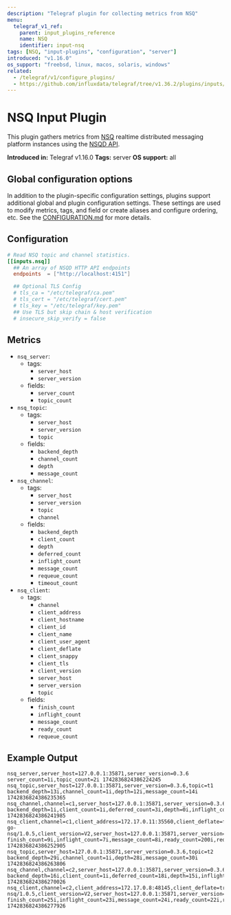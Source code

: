 ```yaml
---
description: "Telegraf plugin for collecting metrics from NSQ"
menu:
  telegraf_v1_ref:
    parent: input_plugins_reference
    name: NSQ
    identifier: input-nsq
tags: [NSQ, "input-plugins", "configuration", "server"]
introduced: "v1.16.0"
os_support: "freebsd, linux, macos, solaris, windows"
related:
  - /telegraf/v1/configure_plugins/
  - https://github.com/influxdata/telegraf/tree/v1.36.2/plugins/inputs/nsq/README.md, NSQ Plugin Source
---
```


# NSQ Input Plugin

This plugin gathers metrics from [NSQ](https://nsq.io/) realtime distributed messaging
platform instances using the [NSQD API](https://nsq.io/components/nsqd.html).

**Introduced in:** Telegraf v1.16.0
**Tags:** server
**OS support:** all

[nsq]: https://nsq.io/
[api]: https://nsq.io/components/nsqd.html

## Global configuration options <!-- @/docs/includes/plugin_config.md -->

In addition to the plugin-specific configuration settings, plugins support
additional global and plugin configuration settings. These settings are used to
modify metrics, tags, and field or create aliases and configure ordering, etc.
See the [CONFIGURATION.md](/telegraf/v1/configuration/#plugins) for more details.

[CONFIGURATION.md]: ../../../docs/CONFIGURATION.md#plugins

## Configuration

```toml @sample.conf
# Read NSQ topic and channel statistics.
[[inputs.nsq]]
  ## An array of NSQD HTTP API endpoints
  endpoints  = ["http://localhost:4151"]

  ## Optional TLS Config
  # tls_ca = "/etc/telegraf/ca.pem"
  # tls_cert = "/etc/telegraf/cert.pem"
  # tls_key = "/etc/telegraf/key.pem"
  ## Use TLS but skip chain & host verification
  # insecure_skip_verify = false
```

## Metrics

- `nsq_server`:
  - tags:
    - `server_host`
    - `server_version`
  - fields:
    - `server_count`
    - `topic_count`
- `nsq_topic`:
  - tags:
    - `server_host`
    - `server_version`
    - `topic`
  - fields:
    - `backend_depth`
    - `channel_count`
    - `depth`
    - `message_count`
- `nsq_channel`:
  - tags:
    - `server_host`
    - `server_version`
    - `topic`
    - `channel`
  - fields:
    - `backend_depth`
    - `client_count`
    - `depth`
    - `deferred_count`
    - `inflight_count`
    - `message_count`
    - `requeue_count`
    - `timeout_count`
- `nsq_client`:
  - tags:
    - `channel`
    - `client_address`
    - `client_hostname`
    - `client_id`
    - `client_name`
    - `client_user_agent`
    - `client_deflate`
    - `client_snappy`
    - `client_tls`
    - `client_version`
    - `server_host`
    - `server_version`
    - `topic`
  - fields:
    - `finish_count`
    - `inflight_count`
    - `message_count`
    - `ready_count`
    - `requeue_count`

## Example Output

```text
nsq_server,server_host=127.0.0.1:35871,server_version=0.3.6 server_count=1i,topic_count=2i 1742836824386224245
nsq_topic,server_host=127.0.0.1:35871,server_version=0.3.6,topic=t1 backend_depth=13i,channel_count=1i,depth=12i,message_count=14i 1742836824386235365
nsq_channel,channel=c1,server_host=127.0.0.1:35871,server_version=0.3.6,topic=t1 backend_depth=1i,client_count=1i,deferred_count=3i,depth=0i,inflight_count=2i,message_count=4i,requeue_count=5i,timeout_count=6i 1742836824386241985
nsq_client,channel=c1,client_address=172.17.0.11:35560,client_deflate=false,client_hostname=373a715cd990,client_id=373a715cd990,client_name=373a715cd990,client_snappy=false,client_tls=false,client_user_agent=nsq_to_nsq/0.3.6\ go-nsq/1.0.5,client_version=V2,server_host=127.0.0.1:35871,server_version=0.3.6,topic=t1 finish_count=9i,inflight_count=7i,message_count=8i,ready_count=200i,requeue_count=10i 1742836824386252905
nsq_topic,server_host=127.0.0.1:35871,server_version=0.3.6,topic=t2 backend_depth=29i,channel_count=1i,depth=28i,message_count=30i 1742836824386263806
nsq_channel,channel=c2,server_host=127.0.0.1:35871,server_version=0.3.6,topic=t2 backend_depth=16i,client_count=1i,deferred_count=18i,depth=15i,inflight_count=17i,message_count=19i,requeue_count=20i,timeout_count=21i 1742836824386270026
nsq_client,channel=c2,client_address=172.17.0.8:48145,client_deflate=true,client_hostname=377569bd462b,client_id=377569bd462b,client_name=377569bd462b,client_snappy=true,client_tls=true,client_user_agent=go-nsq/1.0.5,client_version=V2,server_host=127.0.0.1:35871,server_version=0.3.6,topic=t2 finish_count=25i,inflight_count=23i,message_count=24i,ready_count=22i,requeue_count=26i 1742836824386277926
```
